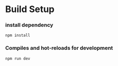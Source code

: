 # Build Setup

### install dependency
```
npm install
```

### Compiles and hot-reloads for development
```
npm run dev 
```